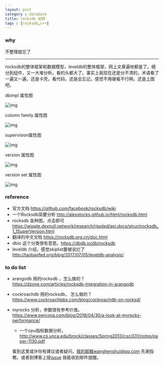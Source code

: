 ```yaml
---
layout: post
category : database
title: rocksdb 初探
tags : [rocksdb,c++]
---
```

  

### why

不整理就忘了

---



rocksdb的整体框架和数据模型，leveldb的整体框架，网上文章遍地都是了。细分到组件，又一大堆分析。看的头都大了。事实上我现在还是分不清的。术语看了一遍又一遍，还是卡壳，看代码，还是会忘记。感觉不用硬看不行啊。还是上图吧。

dbimpl 属性图

![img](https://wipple.devnull.network/research/rippled/api.docs/classrocksdb_1_1DBImpl__coll__graph.png)







column family 属性图

![img](https://wipple.devnull.network/research/rippled/api.docs/classrocksdb_1_1ColumnFamilyData__coll__graph.png)





supervision属性图

![img](https://wipple.devnull.network/research/rippled/api.docs/structrocksdb_1_1SuperVersion__coll__graph.png)

version 属性图

![img](https://wipple.devnull.network/research/rippled/api.docs/classrocksdb_1_1Version__coll__graph.png)



version set 属性图

![img](https://wipple.devnull.network/research/rippled/api.docs/classrocksdb_1_1VersionSet__coll__graph.png)

### reference

- 官方文档 https://github.com/facebook/rocksdb/wiki
- 一个Rocksdb简要分析 http://alexstocks.github.io/html/rocksdb.html
- rocksdb 各种图，点击即可 https://wipple.devnull.network/research/rippled/api.docs/structrocksdb_1_1SuperVersion.html
- 翻译的中文文档 https://rocksdb.org.cn/doc.html
- dbio 这个分类很有意思。https://dbdb.io/db/rocksdb
- leveldb 介绍，感觉skiplist要被说烂了  http://taobaofed.org/blog/2017/07/05/leveldb-analysis/



### to do list

- arangodb 用的rocksdb ，怎么做的？ https://dzone.com/articles/rocksdb-integration-in-arangodb
- cockroachdb 用的rocksdb， 怎么做的？ https://www.cockroachlabs.com/blog/cockroachdb-on-rocksd/
- myrocks 分析，参数很有参考价值。https://www.percona.com/blog/2018/04/30/a-look-at-myrocks-performance/
  - 一个cpu指标数据分析，http://www.cs.unca.edu/brock/classes/Spring2013/csci331/notes/paper-1130.pdf
  
  
  看到这里或许你有建议或者疑问，我的邮箱wanghenshui@qq.com 先谢指教。或者到博客上提[issue](https://github.com/wanghenshui/wanghenshui.github.io/issues/new) 我能收到邮件提醒。

